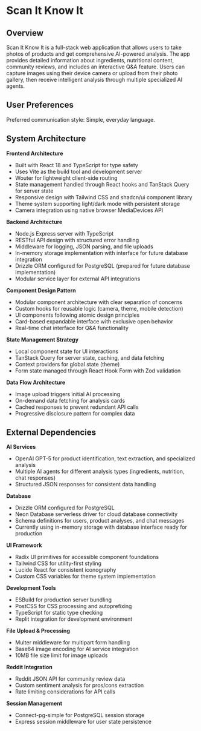 # Scan It Know It

## Overview

Scan It Know It is a full-stack web application that allows users to take photos of products and get comprehensive AI-powered analysis. The app provides detailed information about ingredients, nutritional content, community reviews, and includes an interactive Q&A feature. Users can capture images using their device camera or upload from their photo gallery, then receive intelligent analysis through multiple specialized AI agents.

## User Preferences

Preferred communication style: Simple, everyday language.

## System Architecture

**Frontend Architecture**
- Built with React 18 and TypeScript for type safety
- Uses Vite as the build tool and development server
- Wouter for lightweight client-side routing
- State management handled through React hooks and TanStack Query for server state
- Responsive design with Tailwind CSS and shadcn/ui component library
- Theme system supporting light/dark mode with persistent storage
- Camera integration using native browser MediaDevices API

**Backend Architecture**
- Node.js Express server with TypeScript
- RESTful API design with structured error handling
- Middleware for logging, JSON parsing, and file uploads
- In-memory storage implementation with interface for future database integration
- Drizzle ORM configured for PostgreSQL (prepared for future database implementation)
- Modular service layer for external API integrations

**Component Design Pattern**
- Modular component architecture with clear separation of concerns
- Custom hooks for reusable logic (camera, theme, mobile detection)
- UI components following atomic design principles
- Card-based expandable interface with exclusive open behavior
- Real-time chat interface for Q&A functionality

**State Management Strategy**
- Local component state for UI interactions
- TanStack Query for server state, caching, and data fetching
- Context providers for global state (theme)
- Form state managed through React Hook Form with Zod validation

**Data Flow Architecture**
- Image upload triggers initial AI processing
- On-demand data fetching for analysis cards
- Cached responses to prevent redundant API calls
- Progressive disclosure pattern for complex data

## External Dependencies

**AI Services**
- OpenAI GPT-5 for product identification, text extraction, and specialized analysis
- Multiple AI agents for different analysis types (ingredients, nutrition, chat responses)
- Structured JSON responses for consistent data handling

**Database**
- Drizzle ORM configured for PostgreSQL
- Neon Database serverless driver for cloud database connectivity
- Schema definitions for users, product analyses, and chat messages
- Currently using in-memory storage with database interface ready for production

**UI Framework**
- Radix UI primitives for accessible component foundations
- Tailwind CSS for utility-first styling
- Lucide React for consistent iconography
- Custom CSS variables for theme system implementation

**Development Tools**
- ESBuild for production server bundling
- PostCSS for CSS processing and autoprefixing
- TypeScript for static type checking
- Replit integration for development environment

**File Upload & Processing**
- Multer middleware for multipart form handling
- Base64 image encoding for AI service integration
- 10MB file size limit for image uploads

**Reddit Integration**
- Reddit JSON API for community review data
- Custom sentiment analysis for pros/cons extraction
- Rate limiting considerations for API calls

**Session Management**
- Connect-pg-simple for PostgreSQL session storage
- Express session middleware for user state persistence